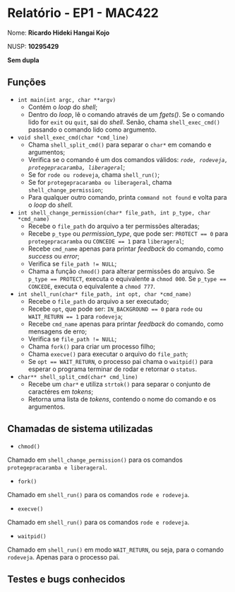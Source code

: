 # Relatório - EP1 - MAC422

Nome: **Ricardo Hideki Hangai Kojo**

NUSP: **10295429**

**Sem dupla**

## Funções

* `int main(int argc, char **argv)`
    * Contém o *loop* do *shell*;
    * Dentro do *loop*, lê o comando através de um *fgets()*. Se o comando lido for `exit` ou `quit`, sai do *shell*. Senão, chama `shell_exec_cmd()` passando o comando lido como argumento.
* `void shell_exec_cmd(char *cmd_line)`
    * Chama `shell_split_cmd()` para separar o `char*` em comando e argumentos;
    * Verifica se o comando é um dos comandos válidos: *`rode, rodeveja, protegepracaramba, liberageral`*;
    * Se for `rode ou rodeveja`, chama `shell_run()`;
    * Se for `protegepracaramba ou liberageral`, chama `shell_change_permission`;
    * Para qualquer outro comando, printa `command not found` e volta para o *loop* do *shell*.
* `int shell_change_permission(char* file_path, int p_type, char *cmd_name)`
    * Recebe o `file_path` do arquivo a ter permissões alteradas;
    * Recebe `p_type` ou *permission_type*, que pode ser: `PROTECT == 0` para `protegepracaramba` ou `CONCEDE == 1` para `liberageral`;
    * Recebe `cmd_name` apenas para printar *feedback* do comando, como *success* ou *error*;
    * Verifica se `file_path != NULL`;
    * Chama a função `chmod()` para alterar permissões do arquivo. Se `p_type == PROTECT`, executa o equivalente a `chmod 000`. Se `p_type == CONCEDE`, executa o equivalente a `chmod 777`.
* `int shell_run(char* file_path, int opt, char *cmd_name)`
    * Recebe o `file_path` do arquivo a ser executado;
    * Recebe `opt`, que pode ser: `IN_BACKGROUND == 0` para `rode` ou `WAIT_RETURN == 1` para `rodeveja`;
    * Recebe `cmd_name` apenas para printar *feedback* do comando, como mensagens de erro;
    * Verifica se `file_path != NULL`;
    * Chama `fork()` para criar um processo filho;
    * Chama `execve()` para executar o arquivo do `file_path`;
    * Se `opt == WAIT_RETURN`, o processo pai chama o `waitpid()` para esperar o programa terminar de rodar e retornar o `status`. 
* `char** shell_split_cmd(char* cmd_line)`
    * Recebe um `char*` e utiliza `strtok()` para separar o conjunto de caractéres em *tokens*;
    * Retorna uma lista de *tokens*, contendo o nome do comando e os argumentos.

## Chamadas de sistema utilizadas

* `chmod()`
  
Chamado em `shell_change_permission()` para os comandos `protegepracaramba e liberageral`.

* `fork()`

Chamado em `shell_run()` para os comandos `rode e rodeveja`.

* `execve()`

Chamado em `shell_run()` para os comandos `rode e rodeveja`.

* `waitpid()`

Chamado em `shell_run()` em modo `WAIT_RETURN`, ou seja, para o comando `rodeveja`. Apenas para o processo pai.

## Testes e bugs conhecidos

